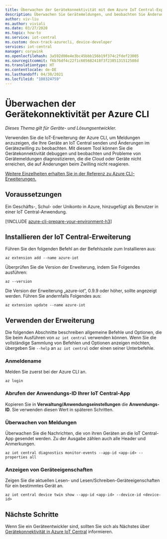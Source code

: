 ```yaml
---
title: Überwachen der Gerätekonnektivität mit dem Azure IoT Central-Explorer
description: Überwachen Sie Gerätemeldungen, und beobachten Sie Änderungen bei Gerätezwillingen über die Befehlszeilenschnittstelle des IoT Central-Explorers.
author: viv-liu
ms.author: viviali
ms.date: 03/27/2020
ms.topic: how-to
ms.service: iot-central
ms.custom: devx-track-azurecli, device-developer
services: iot-central
manager: corywink
ms.openlocfilehash: 3a592d00e4e3bc45bbb156b19f374c2fdef23005
ms.sourcegitcommit: f6b76df4c22f1c605682418f3f2385131512508d
ms.translationtype: HT
ms.contentlocale: de-DE
ms.lasthandoff: 04/30/2021
ms.locfileid: "108324759"
---
```

# <a name="monitor-device-connectivity-using-azure-cli"></a>Überwachen der Gerätekonnektivität per Azure CLI

*Dieses Thema gilt für Geräte- und Lösungsentwickler.*

Verwenden Sie die IoT-Erweiterung der Azure CLI, um Meldungen anzuzeigen, die Ihre Geräte an IoT Central senden und Änderungen im Gerätezwilling zu beobachten. Mit diesem Tool können Sie die Gerätekonnektivität debuggen und beobachten und Probleme von Gerätemeldungen diagnostizieren, die die Cloud oder Geräte nicht erreichen, die auf Änderungen beim Zwilling nicht reagieren.

[Weitere Einzelheiten erhalten Sie in der Referenz zu Azure CLI-Erweiterungen.](/cli/azure/iot/central)

## <a name="prerequisites"></a>Voraussetzungen

Ein Geschäfts-, Schul- oder Unikonto in Azure, hinzugefügt als Benutzer in einer IoT Central-Anwendung.

[!INCLUDE [azure-cli-prepare-your-environment-h3](../../../includes/azure-cli-prepare-your-environment-h3.md)]

## <a name="install-the-iot-central-extension"></a>Installieren der IoT Central-Erweiterung

Führen Sie den folgenden Befehl an der Befehlszeile zum Installieren aus:

```azurecli
az extension add --name azure-iot
```

Überprüfen Sie die Version der Erweiterung, indem Sie Folgendes ausführen:

```azurecli
az --version
```

Die Version der Erweiterung „azure-iot“, 0.9.9 oder höher, sollte angezeigt werden. Führen Sie andernfalls Folgendes aus:

```azurecli
az extension update --name azure-iot
```

## <a name="using-the-extension"></a>Verwenden der Erweiterung

Die folgenden Abschnitte beschreiben allgemeine Befehle und Optionen, die Sie beim Ausführen von `az iot central` verwenden können. Wenn Sie die vollständige Sammlung von Befehlen und Optionen anzeigen möchten, übergeben Sie `--help` an `az iot central` oder einen seiner Unterbefehle.

### <a name="login"></a>Anmeldename

Melden Sie zuerst bei der Azure CLI an. 

```azurecli
az login
```

### <a name="get-the-application-id-of-your-iot-central-app"></a>Abrufen der Anwendungs-ID Ihrer IoT Central-App
Kopieren Sie in **Verwaltung/Anwendungseinstellungen** die **Anwendungs-ID**. Sie verwenden diesen Wert in späteren Schritten.

### <a name="monitor-messages"></a>Überwachen von Meldungen
Überwachen Sie die Nachrichten, die von ihren Geräten an die IoT Central-App gesendet werden. Zu der Ausgabe zählen auch alle Header und Anmerkungen.

```azurecli
az iot central diagnostics monitor-events --app-id <app-id> --properties all
```

### <a name="view-device-properties"></a>Anzeigen von Geräteeigenschaften
Zeigen Sie die aktuellen Lesen- und Lesen/Schreiben-Geräteeigenschaften für ein bestimmtes Gerät an.

```azurecli
az iot central device twin show --app-id <app-id> --device-id <device-id>
```

## <a name="next-steps"></a>Nächste Schritte

Wenn Sie ein Geräteentwickler sind, sollten Sie sich als Nächstes über [Gerätekonnektivität in Azure IoT Central](./concepts-get-connected.md) informieren.